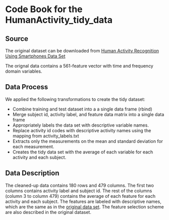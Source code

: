 Code Book for the HumanActivity_tidy_data
=========================================

Source
-------

The original dataset can be downloaded from [Human Activity Recognition Using Smartphones Data Set](http://archive.ics.uci.edu/ml/datasets/Human+Activity+Recognition+Using+Smartphones)

The orignal data contains a 561-feature vector with time and frequency domain variables. 

Data Process
-------
We applied the following transformations to create the tidy dataset:

- Combine training and test dataset into a a single data frame (rbind)
- Merge subject id, activity label, and feature data matrix into a single data frame
- Appropriately labels the data set with descriptive variable names.
- Replace activity id codes with descriptive activity names using the mapping from activity_labels.txt
- Extracts only the measurements on the mean and standard deviation for each measurement.
- Creates the tidy data set with the average of each variable for each activity and each subject. 


Data Description
-------
The cleaned-up data contains 180 rows and 479 columns. The first two columns contains activity label and subject id. The rest of the columns (column 3 to column 479) contains the average of each feature for each activity and each subject. The features are labeled with descriptive names, which are the same as in the [original data set](http://archive.ics.uci.edu/ml/datasets/Human+Activity+Recognition+Using+Smartphones). The feature selection scheme are also described in the original dataset. 
